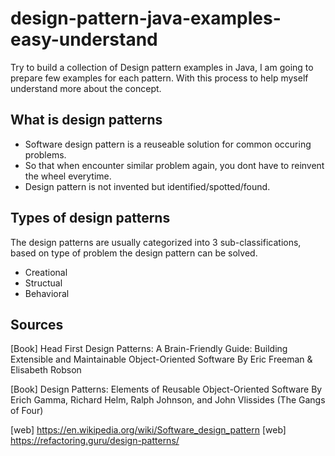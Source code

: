 # design-pattern-java-examples-easy-understand
Try to build a collection of Design pattern examples in Java, I am going to prepare few examples for each pattern. With this process to help myself understand more about the concept.

## What is design patterns

- Software design pattern is a reuseable solution for common occuring problems. 
- So that when encounter similar problem again, you dont have to reinvent the wheel everytime. 
- Design pattern is not invented but identified/spotted/found.

 
## Types of design patterns
The design patterns are usually categorized into 3  sub-classifications, based on type of problem the design pattern can be solved. 

- Creational
- Structual
- Behavioral


## Sources
[Book] Head First Design Patterns: A Brain-Friendly Guide: Building Extensible and Maintainable Object-Oriented Software
By Eric Freeman & Elisabeth Robson

[Book] Design Patterns: Elements of Reusable Object-Oriented Software 
By Erich Gamma, Richard Helm, Ralph Johnson, and John Vlissides (The Gangs of Four)

[web] https://en.wikipedia.org/wiki/Software_design_pattern
[web] https://refactoring.guru/design-patterns/
